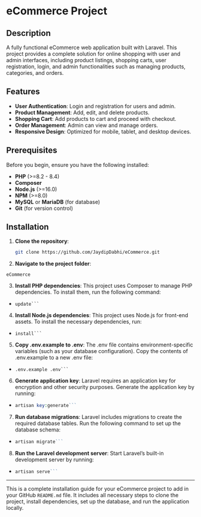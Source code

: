 # eCommerce Project

## Description

A fully functional eCommerce web application built with Laravel. This project provides a complete solution for online shopping with user and admin interfaces, including product listings, shopping carts, user registration, login, and admin functionalities such as managing products, categories, and orders.

## Features

-   **User Authentication**: Login and registration for users and admin.
-   **Product Management**: Add, edit, and delete products.
-   **Shopping Cart**: Add products to cart and proceed with checkout.
-   **Order Management**: Admin can view and manage orders.
-   **Responsive Design**: Optimized for mobile, tablet, and desktop devices.

## Prerequisites

Before you begin, ensure you have the following installed:

-   **PHP** (>=8.2 - 8.4)
-   **Composer**
-   **Node.js** (>=16.0)
-   **NPM** (>=8.0)
-   **MySQL** or **MariaDB** (for database)
-   **Git** (for version control)

## Installation

1. **Clone the repository**:

    ```bash
    git clone https://github.com/JaydipDabhi/eCommerce.git
    ```

2. **Navigate to the project folder**:

```cd
eCommerce
```

3. **Install PHP dependencies**:
   This project uses Composer to manage PHP dependencies. To install them, run the following command:

-   ````composer
    update```
    ````

4. **Install Node.js dependencies**:
   This project uses Node.js for front-end assets. To install the necessary dependencies, run:

-   ````npm
    install```
    ````

5. **Copy .env.example to .env**:
   The .env file contains environment-specific variables (such as your database configuration). Copy the contents of .env.example to a new .env file:

-   ````cp
    .env.example .env```
    ````

6. **Generate application key**:
   Laravel requires an application key for encryption and other security purposes. Generate the application key by running:

-   ````php
    artisan key:generate```
    ````

7. **Run database migrations**:
   Laravel includes migrations to create the required database tables. Run the following command to set up the database schema:

-   ````php
    artisan migrate```
    ````

8. **Run the Laravel development server**:
   Start Laravel’s built-in development server by running:

-   ````php
    artisan serve```
    ````

---

This is a complete installation guide for your eCommerce project to add in your GitHub `README.md` file. It includes all necessary steps to clone the project, install dependencies, set up the database, and run the application locally.
